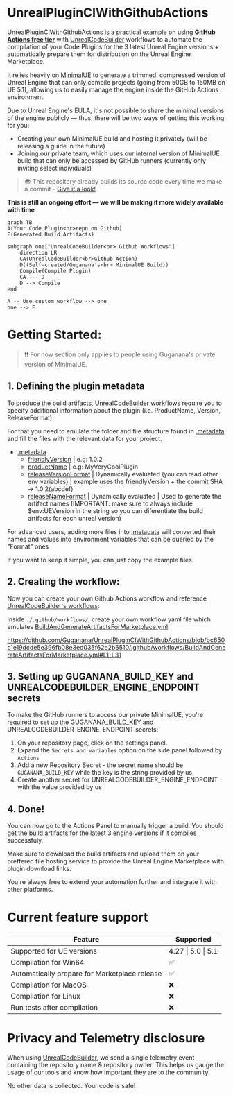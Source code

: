 # UnrealPluginCIWithGithubActions

UnrealPluginCIWithGithubActions is a practical example on using **<ins>GitHub Actions free tier</ins>** with [UnrealCodeBuilder](https://github.com/Guganana/UnrealCodeBuilder) workflows to automate the compilation of your Code Plugins for the 3 latest Unreal Engine versions + automatically prepare them for distribution on the Unreal Engine Marketplace.

It relies heavily on [MinimalUE](https://github.com/Guganana/MinimalUE) to generate a trimmed, compressed version of Unreal Engine that can only compile projects (going from 50GB to 150MB on UE 5.1), allowing us to easily manage the engine inside the GitHub Actions environment.

Due to Unreal Engine's EULA, it's not possible to share the minimal versions of the engine publicly — thus, there will be two ways of getting this working for you:
- Creating your own MinimalUE build and hosting it privately (will be releasing a guide in the future)
- Joining our private team, which uses our internal version of MinimalUE build that can only be accessed by GitHub runners (currently only inviting select individuals)


> 😎 This repository already builds its source code every time we make a commit - [Give it a look!](https://github.com/Guganana/UnrealPluginCIWithGithubActions/actions)

**This is still an ongoing effort — we will be making it more widely available with time** 

```mermaid
graph TB
A(Your Code Plugin<br>repo on Github)
E(Generated Build Artifacts)

subgraph one["UnrealCodeBuilder<br> Github Workflows"]
    direction LR
    CA(UnrealCodeBuilder<br>Github Action)
    D((Self-created/Guganana's<br> MinimalUE Build))
    Compile(Compile Plugin)
    CA --- D
    D --> Compile
end

A -- Use custom workflow --> one
one --> E
```

# Getting Started:

> ❗❗ For now section only applies to people using Guganana's private version of MinimalUE.

## 1. Defining the plugin metadata

[](./.metadata)
To produce the build artifacts, [UnrealCodeBuilder workflows](https://github.com/Guganana/UnrealCodeBuilder) require you to specify additional information about the plugin (i.e. ProductName, Version, ReleaseFormat).

 For that you need to emulate the folder and file structure found in [.metadata](./.metadata) and fill the files with the relevant data for your project.
- [.metadata](./.metadata)
    - [friendlyVersion](./.metadata/friendlyVersion) | e.g: 1.0.2
    - [productName](./.metadata/productName) | e.g: MyVeryCoolPlugin
    - [releaseVersionFormat](./.metadata/releaseVersionFormat) | Dynamically evaluated (you can read other env variables) | example uses the friendlyVersion + the commit SHA -> 1.0.2(abcdef)
    - [releaseNameFormat](./.metadata/releaseNameFormat) | Dynamically evaluated | Used to generate the artifact names (IMPORTANT: make sure to always include $env:UEVersion in the string so you can diferentiate the build artifacts for each unreal version)

For advanced users, adding more files into  [.metadata](./.metadata) will converted their names and values into environment variables that can be queried by the "Format" ones

If you want to keep it simple, you can just copy the example files.

## 2. Creating the workflow:

Now you can create your own Github Actions workflow and reference [UnrealCodeBuilder's workflows](https://github.com/Guganana/UnrealCodeBuilder):

Inside ```./.github/workflows/```, create your own workflow yaml file which emulates [BuildAndGenerateArtifactsForMarketplace.yml](/.github/workflows/BuildAndGenerateArtifactsForMarketplace.yml):

https://github.com/Guganana/UnrealPluginCIWithGithubActions/blob/bc650c1e19dcde5e396fb08e3ed035f62e2b6510/.github/workflows/BuildAndGenerateArtifactsForMarketplace.yml#L1-L31

## 3. Setting up GUGANANA_BUILD_KEY and UNREALCODEBUILDER_ENGINE_ENDPOINT secrets
To make the GitHub runners to access our private MinimalUE, you're required to set up the GUGANANA_BUILD_KEY and UNREALCODEBUILDER_ENGINE_ENDPOINT secrets:
1. On your repository page, click on the settings panel.
2. Expand the ```Secrets and variables``` option on the side panel followed by ```Actions```
3. Add a new Repository Secret - the secret name should be ```GUGANANA_BUILD_KEY``` while the key is the string provided by us.
4. Create another secret for UNREALCODEBUILDER_ENGINE_ENDPOINT with the value provided by us

## 4. Done!
You can now go to the Actions Panel to manually trigger a build. You should get the build artifacts for the latest 3 engine versions if it compiles successfuly.

Make sure to download the build artifacts and upload them on your preffered file hosting service to provide the Unreal Engine Marketplace with plugin download links.

You're always free to extend your automation further and integrate it with other platforms.

# Current feature support

| Feature  | Supported  |
|---|---|
|Supported for UE versions| 4.27 \| 5.0 \| 5.1  |
|Compilation for Win64|✅|
|Automatically prepare for Marketplace release|✅|
|Compilation for MacOS|❌|
|Compilation for Linux|❌|
|Run tests after compilation|❌|

# Privacy and Telemetry disclosure
When using [UnrealCodeBuilder](https://github.com/Guganana/UnrealCodeBuilder), we send a single telemetry event containing the repository name & repository owner. This helps us gauge the usage of our tools and know how important they are to the community.

No other data is collected. Your code is safe!
